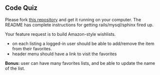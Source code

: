 ## Code Quiz

Please fork [this repository](https://github.com/sharetribe/sharetribe) and get it running on your computer. The README has complete instructions for getting rails/mysql/sphinx fired up. 

Your feature request is to build Amazon-style wishlists. 

- on each listing a logged-in user should be able to add/remove the item from their favorites. 
- header menu should have a link to visit the favorites

**Bonus:** user can have many favorites lists, and be able to update the name of the list. 
